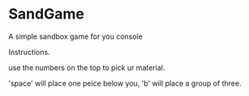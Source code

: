# SandGame
A simple sandbox game for you console

Instructions.

use the numbers on the top to pick ur material.

'space' will place one peice below you,
'b' will place a group of three.
